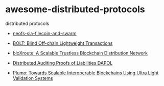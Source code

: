 # awesome-distributed-protocols
distributed protocols

* [neofs-sia-filecoin-and-swarm](https://neonewstoday.com/general/comparing-decentralized-storage-solutions-neofs-sia-filecoin-and-swarm/)

* [BOLT: Blind Off-chain Lightweight Transactions](https://github.com/boltlabs-inc/libzkchannels)
* [bloXroute: A Scalable Trustless Blockchain Distribution Network](https://bloxroute.com/wp-content/uploads/2019/11/bloXrouteWhitepaper.pdf)
* [Distributed Auditing Proofs of Liabilities DAPOL](https://eprint.iacr.org/2020/468.pdf)
* [Plumo: Towards Scalable Interoperable Blockchains Using Ultra
Light Validation Systems](https://docs.zkproof.org/pages/standards/accepted-workshop3/proposal-plumo_celolightclient.pdf)
